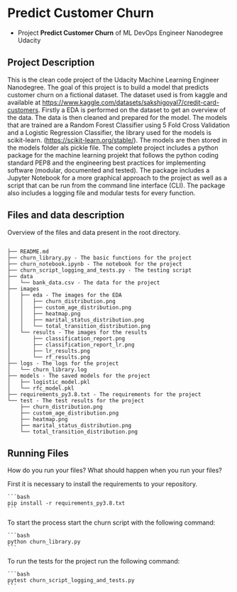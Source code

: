 # Predict Customer Churn

- Project **Predict Customer Churn** of ML DevOps Engineer Nanodegree Udacity

## Project Description
This is the clean code project of the Udacity Machine Learning Engineer Nanodegree. The goal of this project is to build a model that predicts customer churn on a fictional dataset. 
The dataset used is from kaggle and available at https://www.kaggle.com/datasets/sakshigoyal7/credit-card-customers.
Firstly a EDA is performed on the dataset to get an overview of the data. The data is then cleaned and prepared for the model. The models that are trained are a Random Forest Classifier using 5 Fold Cross Validation and a Logistic Regression Classifier, the library used for the models is scikit-learn. (https://scikit-learn.org/stable/). The models are then stored in the models folder als pickle file. The complete project includes a python package for the machine learning projekt that follows the python coding standard PEP8 and the engineering best practices for implementing software (modular, documented and tested). The package includes a Jupyter Notebook for a more graphical approach to the project as well as a script that can be run from the command line interface (CLI). The package also includes a logging file and modular tests for every function.

## Files and data description
Overview of the files and data present in the root directory. 

```

├── README.md
├── churn_library.py - The basic functions for the project
├── churn_notebook.ipynb - The notebook for the project
├── churn_script_logging_and_tests.py - The testing script
├── data
│   └── bank_data.csv - The data for the project
├── images
│   ├── eda - The images for the EDA
│   │   ├── churn_distribution.png
│   │   ├── custom_age_distribution.png
│   │   ├── heatmap.png
│   │   ├── marital_status_distribution.png
│   │   └── total_transition_distribution.png
│   └── results - The images for the results
│       ├── classification_report.png
│       ├── classification_report_lr.png
│       ├── lr_results.png
│       └── rf_results.png
├── logs - The logs for the project
│   └── churn_library.log
├── models - The saved models for the project
│   ├── logistic_model.pkl
│   └── rfc_model.pkl
├── requirements_py3.8.txt - The requirements for the project
└── test - The test results for the project
    ├── churn_distribution.png
    ├── custom_age_distribution.png
    ├── heatmap.png
    ├── marital_status_distribution.png
    └── total_transition_distribution.png

```

## Running Files
How do you run your files? What should happen when you run your files?

First it is necessary to install the requirements to your repository.
    
    ```bash
    pip install -r requirements_py3.8.txt
    ```

To start the process start the churn script with the following command:

    ```bash
    python churn_library.py
    ```

To run the tests for the project run the following command:

    ```bash
    pytest churn_script_logging_and_tests.py
    ```
